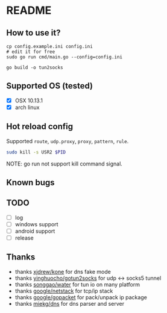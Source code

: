 # README

## How to use it?

```
cp config.example.ini config.ini
# edit it for free
sudo go run cmd/main.go --config=config.ini

go build -o tun2socks
```

## Supported OS (tested)

* [x] OSX 10.13.1
* [x] arch linux

## Hot reload config

Supported `route`, `udp.proxy`, `proxy`, `pattern`, `rule`.

```bash
sudo kill -s USR2 $PID
```

NOTE: go run not support kill command signal.

## Known bugs

## TODO

* [ ] log
* [ ] windows support
* [ ] android support
* [ ] release

## Thanks

* thanks [xjdrew/kone](https://github.com/xjdrew/kone) for dns fake mode
* thanks [yinghuocho/gotun2socks](https://github.com/yinghuocho/gotun2socks) for udp <-> socks5 tunnel
* thanks [songgao/water](https://github.com/songgao/water) for tun io on many platform
* thanks [google/netstack](https://github.com/google/netstack) for tcp/ip stack
* thanks [google/gopacket](https://github.com/google/gopacket) for pack/unpack ip package
* thanks [miekg/dns](https://github.com/miekg/dns) for dns parser and server
